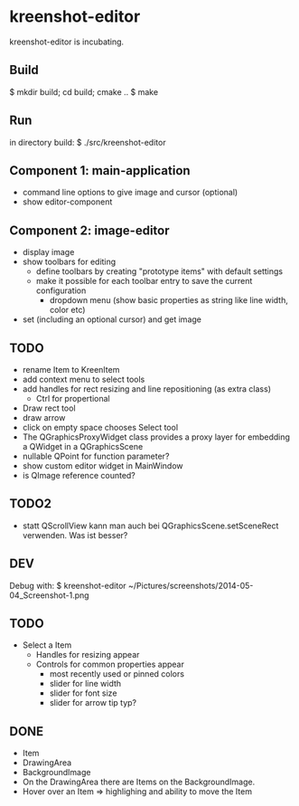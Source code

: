 kreenshot-editor
================

kreenshot-editor is incubating.

Build
-----
$ mkdir build; cd build; cmake ..
$ make

Run
---
in directory build:
$ ./src/kreenshot-editor

Component 1: main-application
-----------------------------
- command line options to give image and cursor (optional)
- show editor-component

Component 2: image-editor
-------------------------
- display image
- show toolbars for editing
    - define toolbars by creating "prototype items" with default settings
    - make it possible for each toolbar entry to save the current configuration
        - dropdown menu (show basic properties as string like line width, color etc)
- set (including an optional cursor) and get image

TODO
----
- rename Item to KreenItem
- add context menu to select tools
- add handles for rect resizing and line repositioning (as extra class)
    - Ctrl for propertional
- Draw rect tool
- draw arrow
- click on empty space chooses Select tool
- The QGraphicsProxyWidget class provides a proxy layer for embedding a QWidget in a QGraphicsScene
- nullable QPoint for function parameter?
- show custom editor widget in MainWindow
- is QImage reference counted?

TODO2
-----
- statt QScrollView kann man auch bei QGraphicsScene.setSceneRect verwenden. Was ist besser?

DEV
---
Debug with: $ kreenshot-editor ~/Pictures/screenshots/2014-05-04_Screenshot-1.png

TODO
----
- Select a Item
  - Handles for resizing appear
  - Controls for common properties appear
     - most recently used or pinned colors
     - slider for line width
     - slider for font size
     - slider for arrow tip typ?

DONE
----
- Item
- DrawingArea
- BackgroundImage
- On the DrawingArea there are Items on the BackgroundImage.
- Hover over an Item => highlighing and ability to move the Item
